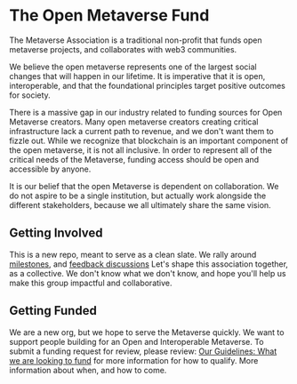# The Open Metaverse Fund
The Metaverse Association is a traditional non-profit that funds open metaverse projects, and collaborates with web3 communities.

We believe the open metaverse represents one of the largest social changes that will happen in our lifetime. It is imperative that it is open, interoperable, and that the foundational principles target positive outcomes for society. 

There is a massive gap in our industry related to funding sources for Open Metaverse creators. Many open metaverse creators creating critical infrastructure lack a current path to revenue, and we don't want them to fizzle out. While we recognize that blockchain is an important component of the open metaverse, it is not all inclusive. In order to represent all of the critical needs of the Metaverse, funding access should be open and accessible by anyone. 

It is our belief that the open Metaverse is dependent on collaboration. We do not aspire to be a single institution, but actually work alongside the different stakeholders, because we all ultimately share the same vision. 

## Getting Involved 

This is a new repo, meant to serve as a clean slate. We rally around [milestones](https://github.com/Metaverse-Association/fund/milestones), and [feedback discussions](https://github.com/Metaverse-Association/feedback/discussions) Let's shape this association together, as a collective. We don't know what we don't know, and hope you'll help us make this group impactful and collaborative. 

## Getting Funded 

We are a new org, but we hope to serve the Metaverse quickly. We want to support people building for an Open and Interoperable Metaverse. To submit a funding request for review, please review: [Our Guidelines: What we are looking to fund]() for more information for how to qualify. More information about when, and how to come. 
